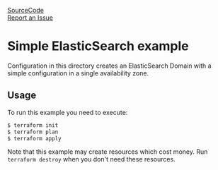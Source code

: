 [SourceCode](https://github.com/nclouds/terraform-aws-elasticsearch/tree/master/examples/simple)   
[Report an Issue](https://github.com/nclouds/terraform-aws-elasticsearch//issues)

# Simple ElasticSearch example

Configuration in this directory creates an ElasticSearch Domain with a simple configuration in a single availability zone.

    
## Usage

To run this example you need to execute:

```bash
$ terraform init
$ terraform plan
$ terraform apply
```

Note that this example may create resources which cost money. Run `terraform destroy` when you don't need these resources.
